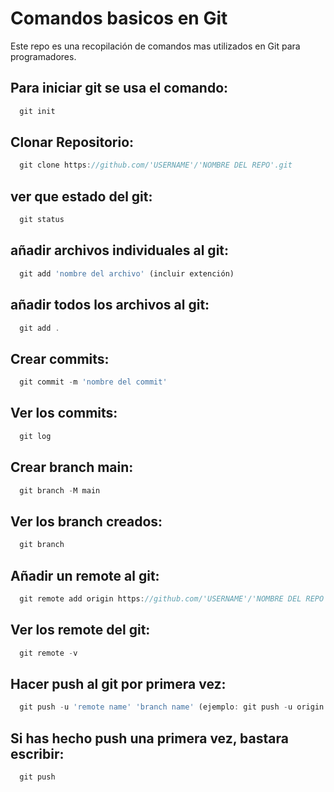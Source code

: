 # Comandos basicos en Git

Este repo es una recopilación de comandos mas utilizados en Git para programadores.

## Para iniciar git se usa el comando:

```javascript
  git init
```
## Clonar Repositorio:

```javascript
  git clone https://github.com/'USERNAME'/'NOMBRE DEL REPO'.git
```

## ver que estado del git:

```javascript
  git status
```

## añadir archivos individuales al git:

```javascript
  git add 'nombre del archivo' (incluir extención)
```

## añadir todos los archivos al git:

```javascript
  git add .
```

## Crear commits:

```javascript
  git commit -m 'nombre del commit'
```

## Ver los commits:

```javascript
  git log
```

## Crear branch main:

```javascript
  git branch -M main
```

## Ver los branch creados:

```javascript
  git branch
```

## Añadir un remote al git:

```javascript
  git remote add origin https://github.com/'USERNAME'/'NOMBRE DEL REPO'.git
```

## Ver los remote del git:

```javascript
  git remote -v
```

## Hacer push al git por primera vez:

```javascript
  git push -u 'remote name' 'branch name' (ejemplo: git push -u origin main)
```

## Si has hecho push una primera vez, bastara escribir:

```javascript
  git push
```
